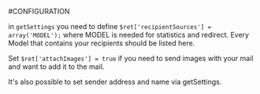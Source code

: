 #CONFIGURATION

in `getSettings` you need to define `$ret['recipientSources'] = array('MODEL');` where MODEL is needed for statistics and redirect. Every Model that contains your recipients should be listed here.

Set `$ret['attachImages'] = true` if you need to send images with your mail and want to add it to the mail.

It's also possible to set sender address and name via getSettings.

